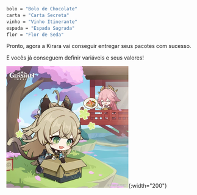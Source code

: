 ---
---

```sh
bolo = "Bolo de Chocolate"
carta = "Carta Secreta"
vinho = "Vinho Itinerante"
espada = "Espada Sagrada"
flor = "Flor de Seda"
```
Pronto, agora a Kirara vai conseguir entregar seus pacotes com sucesso.

E vocês já conseguem definir variáveis e seus valores!

![Kirara Happy](assets/img/kirara-happy.png){:width="200"}

